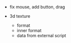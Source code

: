 - fix mouse, add button, drag

- 3d texture
  - format
  - inner format
  - data from external script

